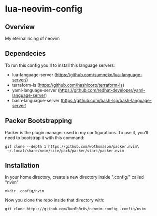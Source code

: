 # lua-neovim-config

## Overview

My eternal ricing of neovim

## Dependecies

To run this config you'll to install this language servers:
- lua-language-server (https://github.com/sumneko/lua-language-server/)
- terraform-ls (https://github.com/hashicorp/terraform-ls)
- yaml-language-server (https://github.com/redhat-developer/yaml-language-server)
- bash-languague-server (https://github.com/bash-lsp/bash-language-server)

## Packer Bootstrapping
Packer is the plugin manager used in my configurations. To use it, you'll need to bootstrap it with this command:
```
git clone --depth 1 https://github.com/wbthomason/packer.nvim\
 ~/.local/share/nvim/site/pack/packer/start/packer.nvim
 ```

## Installation

In your home directory, create a new directory inside ".config/" called "nvim"
```
mkdir .config/nvim
```
Now you clone the repo inside that directory with:
```
git clone https://github.com/0ur0b0r0s/neovim-config .config/nvim
```
